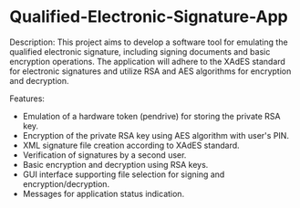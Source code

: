 # Qualified-Electronic-Signature-App

Description:
This project aims to develop a software tool for emulating the qualified electronic signature, including signing documents and basic encryption operations. The application will adhere to the XAdES standard for electronic signatures and utilize RSA and AES algorithms for encryption and decryption.

Features:
- Emulation of a hardware token (pendrive) for storing the private RSA key.
- Encryption of the private RSA key using AES algorithm with user's PIN.
- XML signature file creation according to XAdES standard.
- Verification of signatures by a second user.
- Basic encryption and decryption using RSA keys.
- GUI interface supporting file selection for signing and encryption/decryption.
- Messages for application status indication.
